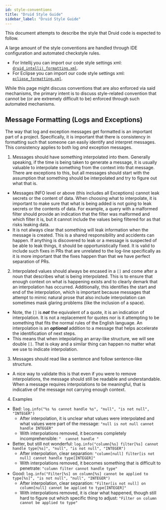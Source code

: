 ```yaml
---
id: style-conventions
title: "Druid Style Guide"
sidebar_label: "Druid Style Guide"
---
```


<!--
  ~ Licensed to the Apache Software Foundation (ASF) under one
  ~ or more contributor license agreements.  See the NOTICE file
  ~ distributed with this work for additional information
  ~ regarding copyright ownership.  The ASF licenses this file
  ~ to you under the Apache License, Version 2.0 (the
  ~ "License"); you may not use this file except in compliance
  ~ with the License.  You may obtain a copy of the License at
  ~
  ~   http://www.apache.org/licenses/LICENSE-2.0
  ~
  ~ Unless required by applicable law or agreed to in writing,
  ~ software distributed under the License is distributed on an
  ~ "AS IS" BASIS, WITHOUT WARRANTIES OR CONDITIONS OF ANY
  ~ KIND, either express or implied.  See the License for the
  ~ specific language governing permissions and limitations
  ~ under the License.
  -->

This document attempts to describe the style that Druid code is expected to follow.

A large amount of the style conventions are handled through IDE configuration and automated checkstyle rules.
 
- For Intellij you can import our code style settings xml: [`druid_intellij_formatting.xml`](
  https://github.com/apache/druid/raw/master/dev/druid_intellij_formatting.xml).
- For Eclipse you can import our code style settings xml: [`eclipse_formatting.xml`](
  https://github.com/apache/druid/raw/master/dev/eclipse_formatting.xml).

While this page might discuss conventions that are also enforced via said mechanisms, the primary intent is to
discuss style-related convention that cannot be (or are extremely difficult to be) enforced through such automated
mechanisms.

## Message Formatting (Logs and Exceptions)

The way that log and exception messages get formatted is an important part of a project.  Specifically, it is
important that there is consistency in formatting such that someone can easily identify and interpret messages.
This consistency applies to both log *and* exception messages.

1. Messages should have something interpolated into them.  Generally speaking, if the time is being taken to generate a message, it is usually valuable to interpolate something from the context into that message.  There are exceptions to this, but all messages should start with the assumption that something should be interpolated and try to figure out what that is.
  * Messages INFO level or above (this includes all Exceptions) cannot leak secrets or the content of data.  When choosing what to interpolate, it is important to make sure that what is being added is not going to leak secrets or the contents of data.  For example, a query with a malformed filter should provide an indication that the filter was malformed and which filter it is, but it cannot include the values being filtered for as that risks leaking data.
  * It is not always clear that something will leak information when the message is created.  This is a shared responsibility and accidents can happen.  If anything is discovered to leak or a message is suspected of be able to leak things, it should be opportunistically fixed.  It is valid to include such fixes in PRs that are unrelated to the log-line specifically as it is more important that the fixes happen than that we have perfect separation of PRs.  
2. Interpolated values should always be encased in a `[]` and come after a noun that describes what is being interpolated.  This is to ensure that enough context on what is happening exists and to clearly demark that an interpolation has occurred.  Additionally, this identifies the start and end of the interpolation, which is important because messages that attempt to mimic natural prose that also include interpolation can sometimes mask glaring problems (like the inclusion of a space).
  * Note, the `[]` is ***not*** the equivalent of a quote, it is an indication of interpolation.  It is not a replacement for quotes nor is it attempting to be something that fits the normal rules of the English language.  An interpolation is an ***optional*** addition to a message that helps accelerate the identification of next steps. 
  * This means that when intepolating an array-like structure, we will see double `[]`.  That is okay and a similar thing can happen no matter what we use to indicate interpolation.
3. Messages should read like a sentence and follow sentence-like structure.  
  * A nice way to validate this is that even if you were to remove interpolations, the message should still be readable and understandable.  When a message requires interpolations to be meaningful, that is indicative of the message not carrying enough context.
4. Examples
  * Bad: `log.info("%s %s cannot handle %s", "null", "is not null", "INTEGER")`
    * After interpolation, it is unclear what values were interpolated and what values were part of the message: `"null is not null cannot handle INTEGER"`
    * With interpolations removed, it becomes completely incomprehensible: `"  cannot handle "` 
  * Better, but still not wonderful: `log.info("column[%s] filter[%s] cannot handle type[%s]", "null", "is not null", "INTEGER")`
    * After interpolation, clear separation: `"column[null] filter[is not null] cannot handle type[INTEGER]"`
    * With interpolations removed, it becomes something that is difficult to penetrate: `"column filter cannot handle type"` 
  * Good: `log.info("Filter[%s] on column[%s] cannot be applied to type[%s]", "is not null", "null", "INTEGER")`
    * After interpolation, clear separation: `"Filter[is not null] on column[null] cannot be applied to type[INTEGER]"`
    * With interpolations removed, it is clear what happened, though still hard to figure out which specific thing to adjust: `"Filter on column cannot be applied to type"`
